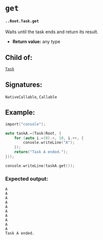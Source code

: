 # `get`

#### `..Root.Task.get`

Waits until the task ends and return its result.

* **Return value:** any type

## Child of:

[`Task`](docs..Root.Task.md)

## Signatures:

`NativeCallable`, `Callable`

## Example:

```c
import("console");

auto taskA.=(Task(Root, {
    for (auto i.=(0).<, 10, i.++, {
        console.writeLine("A");
    });
    return("Task A ended.");
}));

console.writeLine(taskA.get());
```

### Expected output:

```
A
A
A
A
A
A
A
A
A
A
Task A ended.
```